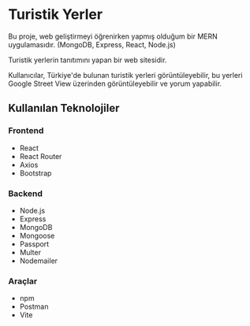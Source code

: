 # Turistik Yerler

Bu proje, web geliştirmeyi öğrenirken yapmış olduğum bir MERN uygulamasıdır.
(MongoDB, Express, React, Node.js)

Turistik yerlerin tanıtımını yapan bir web sitesidir.

Kullanıcılar, Türkiye'de bulunan turistik yerleri görüntüleyebilir, bu yerleri Google Street View üzerinden görüntüleyebilir ve yorum yapabilir.

## Kullanılan Teknolojiler

### Frontend
- React
- React Router
- Axios
- Bootstrap

### Backend
- Node.js
- Express
- MongoDB
- Mongoose
- Passport
- Multer
- Nodemailer

### Araçlar
- npm
- Postman
- Vite
